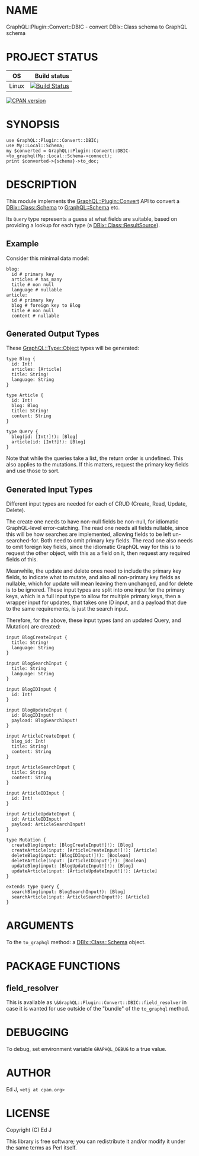 # NAME

GraphQL::Plugin::Convert::DBIC - convert DBIx::Class schema to GraphQL schema

# PROJECT STATUS

| OS      |  Build status |
|:-------:|--------------:|
| Linux   | [![Build Status](https://travis-ci.org/graphql-perl/GraphQL-Plugin-Convert-DBIC.svg?branch=master)](https://travis-ci.org/graphql-perl/GraphQL-Plugin-Convert-DBIC) |

[![CPAN version](https://badge.fury.io/pl/GraphQL-Plugin-Convert-DBIC.svg)](https://metacpan.org/pod/GraphQL::Plugin::Convert::DBIC)

# SYNOPSIS

    use GraphQL::Plugin::Convert::DBIC;
    use My::Local::Schema;
    my $converted = GraphQL::Plugin::Convert::DBIC->to_graphql(My::Local::Schema->connect);
    print $converted->{schema}->to_doc;

# DESCRIPTION

This module implements the [GraphQL::Plugin::Convert](https://metacpan.org/pod/GraphQL%3A%3APlugin%3A%3AConvert) API to convert
a [DBIx::Class::Schema](https://metacpan.org/pod/DBIx%3A%3AClass%3A%3ASchema) to [GraphQL::Schema](https://metacpan.org/pod/GraphQL%3A%3ASchema) etc.

Its `Query` type represents a guess at what fields are suitable, based
on providing a lookup for each type (a [DBIx::Class::ResultSource](https://metacpan.org/pod/DBIx%3A%3AClass%3A%3AResultSource)).

## Example

Consider this minimal data model:

    blog:
      id # primary key
      articles # has_many
      title # non null
      language # nullable
    article:
      id # primary key
      blog # foreign key to Blog
      title # non null
      content # nullable

## Generated Output Types

These [GraphQL::Type::Object](https://metacpan.org/pod/GraphQL%3A%3AType%3A%3AObject) types will be generated:

    type Blog {
      id: Int!
      articles: [Article]
      title: String!
      language: String
    }

    type Article {
      id: Int!
      blog: Blog
      title: String!
      content: String
    }

    type Query {
      blog(id: [Int!]!): [Blog]
      article(id: [Int!]!): [Blog]
    }

Note that while the queries take a list, the return order is
undefined. This also applies to the mutations. If this matters, request
the primary key fields and use those to sort.

## Generated Input Types

Different input types are needed for each of CRUD (Create, Read, Update,
Delete).

The create one needs to have non-null fields be non-null, for idiomatic
GraphQL-level error-catching. The read one needs all fields nullable,
since this will be how searches are implemented, allowing fields to be
left un-searched-for. Both need to omit primary key fields. The read
one also needs to omit foreign key fields, since the idiomatic GraphQL
way for this is to request the other object, with this as a field on it,
then request any required fields of this.

Meanwhile, the update and delete ones need to include the primary key
fields, to indicate what to mutate, and also all non-primary key fields
as nullable, which for update will mean leaving them unchanged, and for
delete is to be ignored. These input types are split into one input
for the primary keys, which is a full input type to allow for multiple
primary keys, then a wrapper input for updates, that takes one ID input,
and a payload that due to the same requirements, is just the search input.

Therefore, for the above, these input types (and an updated Query,
and Mutation) are created:

    input BlogCreateInput {
      title: String!
      language: String
    }

    input BlogSearchInput {
      title: String
      language: String
    }

    input BlogIDInput {
      id: Int!
    }

    input BlogUpdateInput {
      id: BlogIDInput!
      payload: BlogSearchInput!
    }

    input ArticleCreateInput {
      blog_id: Int!
      title: String!
      content: String
    }

    input ArticleSearchInput {
      title: String
      content: String
    }

    input ArticleIDInput {
      id: Int!
    }

    input ArticleUpdateInput {
      id: ArticleIDInput!
      payload: ArticleSearchInput!
    }

    type Mutation {
      createBlog(input: [BlogCreateInput!]!): [Blog]
      createArticle(input: [ArticleCreateInput!]!): [Article]
      deleteBlog(input: [BlogIDInput!]!): [Boolean]
      deleteArticle(input: [ArticleIDInput!]!): [Boolean]
      updateBlog(input: [BlogUpdateInput!]!): [Blog]
      updateArticle(input: [ArticleUpdateInput!]!): [Article]
    }

    extends type Query {
      searchBlog(input: BlogSearchInput!): [Blog]
      searchArticle(input: ArticleSearchInput!): [Article]
    }

# ARGUMENTS

To the `to_graphql` method: a  [DBIx::Class::Schema](https://metacpan.org/pod/DBIx%3A%3AClass%3A%3ASchema) object.

# PACKAGE FUNCTIONS

## field\_resolver

This is available as `\&GraphQL::Plugin::Convert::DBIC::field_resolver`
in case it is wanted for use outside of the "bundle" of the `to_graphql`
method.

# DEBUGGING

To debug, set environment variable `GRAPHQL_DEBUG` to a true value.

# AUTHOR

Ed J, `<etj at cpan.org>`

# LICENSE

Copyright (C) Ed J

This library is free software; you can redistribute it and/or modify
it under the same terms as Perl itself.
